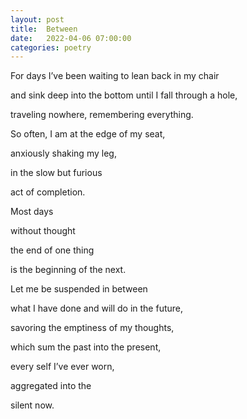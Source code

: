 ```yaml
---
layout: post
title:  Between
date:   2022-04-06 07:00:00
categories: poetry
---
```


For days I’ve been waiting to lean back in my chair

and sink deep into the bottom until I fall through a hole,

traveling nowhere, remembering everything.

So often, I am at the edge of my seat,

anxiously shaking my leg,

in the slow but furious

act of completion.

Most days

without thought

the end of one thing

is the beginning of the next.

Let me be suspended in between

what I have done and will do in the future,

savoring the emptiness of my thoughts,

which sum the past into the present,

every self I’ve ever worn,

aggregated into the

silent now.
